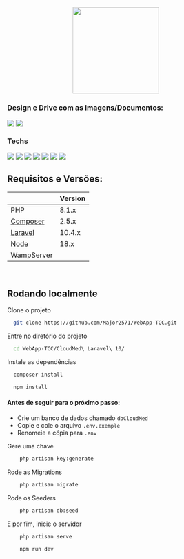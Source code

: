 
<div align="center">
<img src='https://user-images.githubusercontent.com/99849455/234647193-ee8fba0c-7049-47bc-84a4-61e9f70dd3d8.png' width='200px'>
</div>

### Design e Drive com as Imagens/Documentos:     
[<img src='https://img.shields.io/badge/figma-0D1117.svg?style=for-the-badge&logo=figma&logoColor=white' align="center">](https://www.figma.com/file/BDAuXVC40VFH11sySz9PUy/WebApp-TCC?node-id=480%3A2&t=bA80zUyv2VS2Tb31-1) [<img src='https://img.shields.io/badge/Google%20Drive-0D1117?style=for-the-badge&logo=googledrive&logoColor=ffffff' align="center">](https://drive.google.com/drive/folders/17wzfiOiRnJDzztO0I-U_HDelMwIw9FkZ?usp=sharing) 

### Techs
<div>
    <img src="https://img.shields.io/badge/html5-%23E34F26.svg?style=for-the-badge&logo=html5&logoColor=e34f26&color=0d1117"/>
    <img src="https://img.shields.io/badge/css3-%231572B6.svg?style=for-the-badge&logo=css3&logoColor=1572b6&color=0d1117"/>
    <img src="https://img.shields.io/badge/javascript-%23323330.svg?style=for-the-badge&logo=javascript&logoColor=f7df1e&color=0d1117"/>
    <img src="https://img.shields.io/badge/php-%23777BB4.svg?style=for-the-badge&logo=php&logoColor=777bb4&color=0d1117"/>
    <img src="https://img.shields.io/badge/laravel-0D1117.svg?style=for-the-badge&logo=laravel&logoColor=23FF2D20&labelColor=0D1117"/>
    <img src="https://img.shields.io/badge/tailwindcss-%2338B2AC.svg?style=for-the-badge&logo=tailwind-css&logoColor=38bcf6&color=0D1117"/>
    <img src="https://img.shields.io/badge/mysql-0D1117.svg?style=for-the-badge&logo=mysql&logoColor=white&labelColor=0D1117"/>
</div>

## Requisitos e Versões:

|                |  Version                       |
|----------------|-------------------------------|
|PHP |    8.1.x         |
|[Composer](https://getcomposer.org/download/) |     2.5.x    |
|[Laravel](https://laravel.com/docs/10.x/configuration)|     10.4.x     |
|[Node](https://nodejs.org/en) |     18.x     |
|WampServer| |


</br>

## Rodando localmente

Clone o projeto

```bash
  git clone https://github.com/Major2571/WebApp-TCC.git
```

Entre no diretório do projeto

```bash
  cd WebApp-TCC/CloudMed\ Laravel\ 10/

```

Instale as dependências

```bash
  composer install
```
```bash
  npm install
```

#### Antes de seguir para o próximo passo:
- Crie um banco de dados chamado ` dbCloudMed `
- Copie e cole o arquivo  `.env.exemple `
- Renomeie a cópia para  `.env `

Gere uma chave
```bash
    php artisan key:generate
```

Rode as Migrations
```bash
    php artisan migrate
```

Rode os Seeders
```bash
    php artisan db:seed
```

E por fim, inicie o servidor
```bash
    php artisan serve
```
```bash
    npm run dev
```

